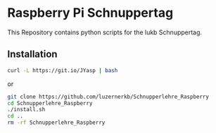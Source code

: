 # Raspberry Pi Schnuppertag
This Repository contains python scripts for the lukb Schnuppertag.
## Installation
```sh
curl -L https://git.io/JYasp | bash
```
or
```sh
git clone https://github.com/luzernerkb/Schnupperlehre_Raspberry
cd Schnupperlehre_Raspberry
./install.sh
cd ..
rm -rf Schnupperlehre_Raspberry
```
